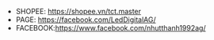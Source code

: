 - SHOPEE: https://shopee.vn/tct.master
- PAGE: https://facebook.com/LedDigitalAG/
- FACEBOOK:https://www.facebook.com/nhutthanh1992ag/
